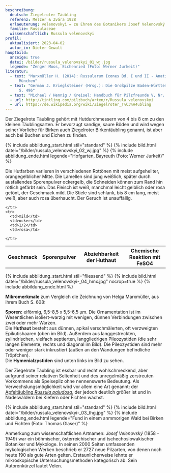```yaml
---
beschreibung:
  deutsch: Ziegelroter Täubling
  referenz: Melzer & Zvára 1928
  erlaeuterung: velenovskyi = zu Ehren des Botanikers Josef Velenovský
  familie: Russulaceae
  wissenschaftlich: Russula velenovskyi
profil:
  aktualisiert: 2023-04-02
  autor_in: Dieter Gewalt
hauptbild:
  anzeige: true
  datei: /bilder/russula_velenovskyi_01_wj.jpg
  legende: "Zenger Moos, Eichenried (Foto: Werner Jurkeit)"
literatur:
  - text: "Marxmüller H. (2014): Russularum Icones Bd. I und II - Anatis-Verlag,
      München"
  - text: "German J. Krieglsteiner (Hrsg.): Die Großpilze Baden-Württembergs Band 2
      S. 496"
  - text: "Michael / Hennig / Kreisel: Handbuch für Pilzfreunde V, Nr. 128"
  - url: http://tintling.com/pilzbuch/arten/r/Russula_velenovskyi
  - url: https://de.wikipedia.org/wiki/Ziegelroter_T%C3%A4ubling
---
```

Der Ziegelrote Täubling gehört mit Hutdurchmessern von 4 bis 8 cm zu den kleinen Täublingsarten. Er bevorzugt sandige, saure Böden und wird wegen seiner Vorliebe für Birken auch Ziegelroter Birkentäubling genannt, ist aber auch bei Buchen und Eichen zu finden.

{% include abbildung_start.html stil="standard" %}
{% include bild.html datei="/bilder/russula_velenovskyi_02_wj.jpg" %}
{% include abbildung_ende.html legende="Hofgarten, Bayreuth (Foto: Werner Jurkeit)" %}

Die Hutfarben variieren in verschiedenen Rottönen mit meist aufgehellter, orangegelblicher Mitte. Die Lamellen sind jung weißlich, später durch ausfallendes Sporenpulver ockergelb, die Schneiden können zum Rand hin rötlich gefärbt sein. Das Fleisch ist weiß, manchmal leicht gelblich oder rosa getönt, der Geschmack mild. Die Stiele sind schlank, bis 8 cm lang, meist weiß, aber auch rosa überhaucht. Der Geruch ist unauffällig.

<div class="table-responsive">
  <table class="table taeubling">
    <tr>
      <th rowspan="2">Geschmack</th>
      <th rowspan="2">Sporenpulver</th>
      <th rowspan="2">Abziehbarkeit der Huthaut</th>
      <th colspan="3" class="text-center">Chemische Reaktion mit FeSO4</th>
    </tr>
    <tr>
      
      
    </tr>
    <tr>
      <td>mild</td>
      <td>ocker</td>
      <td>1/2</td>
      <td>rosa</td>
       
    </tr>
  </table>
</div>

{% include abbildung_start.html stil="fliessend" %}
{% include bild.html datei="/bilder/russula_velenovskyi-_04_hmx.jpg" nocrop=true %}
{% include abbildung_ende.html %}

**Mikromerkmale** zum Vergleich die Zeichnung von Helga Marxmüller, aus ihrem Buch S. 608:

**Sporen:** eiförmig, 6,5-8,5 x 5,5-6,5 µm. Die Ornamentation ist im Wesentlichen isoliert-warzig mit wenigen, dünnen Verbindungen zwischen zwei oder mehr Warzen.\
Die **Huthaut** besteht aus dünnen, apikal verschmälerten, oft verzweigten Epikutishaaren (oben im Bild). Außerdem aus langgestreckten, zylindrischen, vielfach septierten, langgliedrigen Pileozystiden (die sehr langen Elemente, rechts und diagonal im Bild). Die Pileozystiden sind mehr oder weniger stark inkrustiert (außen an den Wandungen befindliche Tröpfchen).\
Die **Hymenialzystiden** sind unten links im Bild zu sehen.

Der Ziegelrote Täubling ist essbar und recht wohlschmeckend, aber aufgrund seiner relativen Seltenheit und des unregelmäßig zerstreuten Vorkommens als Speisepilz ohne nennenswerte Bedeutung. Als Verwechslungsmöglichkeit wird vor allem eine Art genannt: der [Apfeltäubling *Russula paludosa*](/pilze/russula-paludosa-apfeltäubling), der jedoch deutlich größer ist und in Nadelwäldern bei Kiefern oder Fichten wächst.

{% include abbildung_start.html stil="standard" %}
{% include bild.html datei="/bilder/russula_velenovskyi-_03_thg.jpg" %}
{% include abbildung_ende.html legende="Fund in einem anmmorigen Wald bei Birken und Fichten (Foto: Thomas Glaser)" %}

Anmerkung zum wissenschaftlichen Artnamen: *Josef Velenovský* (1858 - 1949) war ein böhmischer, österreichischer und tschechoslowakischer Botaniker und Mykologe. In seinen 2000 Seiten umfassenden mykologischen Werken beschrieb er 2727 neue Pilzarten, von denen noch heute 190 als gute Arten gelten. Erstaunlicherweise lehnte er mikroskopische Untersuchungsmethoden kategorisch ab. Sein Autorenkürzel lautet Velen.
